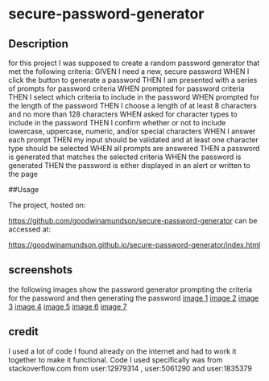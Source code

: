 # secure-password-generator


## Description



for this project I was supposed to create a random password generator that met the following criteria:
GIVEN I need a new, secure password
WHEN I click the button to generate a password
THEN I am presented with a series of prompts for password criteria
WHEN prompted for password criteria
THEN I select which criteria to include in the password
WHEN prompted for the length of the password
THEN I choose a length of at least 8 characters and no more than 128 characters
WHEN asked for character types to include in the password
THEN I confirm whether or not to include lowercase, uppercase, numeric, and/or special characters
WHEN I answer each prompt
THEN my input should be validated and at least one character type should be selected
WHEN all prompts are answered
THEN a password is generated that matches the selected criteria
WHEN the password is generated
THEN the password is either displayed in an alert or written to the page


##Usage


The project, hosted on:


https://github.com/goodwinamundson/secure-password-generator
can be accessed at:


https://goodwinamundson.github.io/secure-password-generator/index.html

## screenshots


the following images show the password generator prompting the criteria for the password and then generating the password
[image 1](Develop/images/image.1.png)
[image 2](Develop/images/image.2.png)
[image 3](Develop/images/image.3.png)
[image 4](Develop/images/image.4.png)
[image 5](Develop/images/image.5.png)
[image 6](Develop/images/image.6.png)
[image 7](Develop/images/image.7.png)



## credit


I used a lot of code I found already on the internet and had to work it together to make it functional. Code I used specifically was from stackoverflow.com from user:12979314 , user:5061290 and user:1835379


